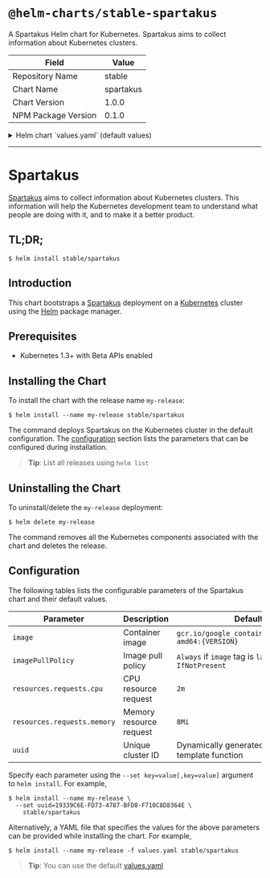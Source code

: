 # `@helm-charts/stable-spartakus`

A Spartakus Helm chart for Kubernetes. Spartakus aims to collect information about Kubernetes clusters.

| Field               | Value     |
| ------------------- | --------- |
| Repository Name     | stable    |
| Chart Name          | spartakus |
| Chart Version       | 1.0.0     |
| NPM Package Version | 0.1.0     |

<details>

<summary>Helm chart `values.yaml` (default values)</summary>

```yaml
## Container image
##
image: gcr.io/google_containers/spartakus-amd64:v1.0.0

## imagePullPolicy
## Default: 'Always' if image tag is 'latest', else 'IfNotPresent'
## Ref: http://kubernetes.io/docs/user-guide/images/#pre-pulling-images
##
# imagePullPolicy:

## Resource requests and limits
## Ref: http://kubernetes.io/docs/user-guide/compute-resources/
##
resources:
  # limits:
  #   cpu: 2m
  #   memory: 8Mi
  requests:
    cpu: 2m
    memory: 8Mi
## A version 4 UUID to uniquely identify the cluster
## If not provided, Helm will generate automatically at install-time.
##
# uuid:
```

</details>

---

# Spartakus

[Spartakus](https://github.com/kubernetes-incubator/spartakus) aims to collect information about Kubernetes clusters. This information will help the Kubernetes development team to understand what people are doing with it, and to make it a better product.

## TL;DR;

```console
$ helm install stable/spartakus
```

## Introduction

This chart bootstraps a [Spartakus](https://github.com/kubernetes-incubator/spartakus) deployment on a [Kubernetes](http://kubernetes.io) cluster using the [Helm](https://helm.sh) package manager.

## Prerequisites

- Kubernetes 1.3+ with Beta APIs enabled

## Installing the Chart

To install the chart with the release name `my-release`:

```console
$ helm install --name my-release stable/spartakus
```

The command deploys Spartakus on the Kubernetes cluster in the default configuration. The [configuration](#configuration) section lists the parameters that can be configured during installation.

> **Tip**: List all releases using `helm list`

## Uninstalling the Chart

To uninstall/delete the `my-release` deployment:

```console
$ helm delete my-release
```

The command removes all the Kubernetes components associated with the chart and deletes the release.

## Configuration

The following tables lists the configurable parameters of the Spartakus chart and their default values.

| Parameter                   | Description             | Default                                                  |
| --------------------------- | ----------------------- | -------------------------------------------------------- |
| `image`                     | Container image         | `gcr.io/google_containers/spartakus-amd64:{VERSION}`     |
| `imagePullPolicy`           | Image pull policy       | `Always` if `image` tag is `latest`, else `IfNotPresent` |
| `resources.requests.cpu`    | CPU resource request    | `2m`                                                     |
| `resources.requests.memory` | Memory resource request | `8Mi`                                                    |
| `uuid`                      | Unique cluster ID       | Dynamically generated using `uuidv4` template function   |

Specify each parameter using the `--set key=value[,key=value]` argument to `helm install`. For example,

```console
$ helm install --name my-release \
  --set uuid=19339C6E-FD73-4787-BFD8-F710C8D8364E \
    stable/spartakus
```

Alternatively, a YAML file that specifies the values for the above parameters can be provided while installing the chart. For example,

```console
$ helm install --name my-release -f values.yaml stable/spartakus
```

> **Tip**: You can use the default [values.yaml](values.yaml)

